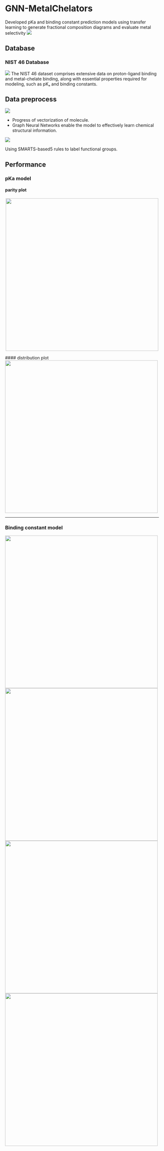 # GNN-MetalChelators
Developed pKa and binding constant prediction models using transfer learning to generate fractional composition diagrams and evaluate metal selectivity
![](img/header2.png)
## Database
### NIST 46 Database
![](img/NIST1.png)
The NIST 46 dataset comprises extensive data on proton-ligand binding and metal-chelate binding, along with essential properties required for modeling, such as pKₐ and binding constants.
## Data preprocess
![](img/GNN1.png)
- Progress of vectorization of molecule.
- Graph Neural Networks  enable the model to effectively learn chemical structural information.

![](img/pKa_label1.png)

Using SMARTS-based5 rules to label functional groups.

## Performance
### pKa model
#### parity plot
<p align="center">
    <img src="img/pka_ver26_parity_plot.png" width="500">
</p>
#### distribution plot
<img src="img/pka_combined_pka_ver26.png" width="500">

---
### Binding constant model
<img src="img/metal_ver14_parity_plot.png" width="500">
<img src="img/metal_distribution.png" width="500">
<img src="img/metal_parity_train_by_metal.png" width="500">
<img src="img/metal_parity_test_by_metal.png" width="500">